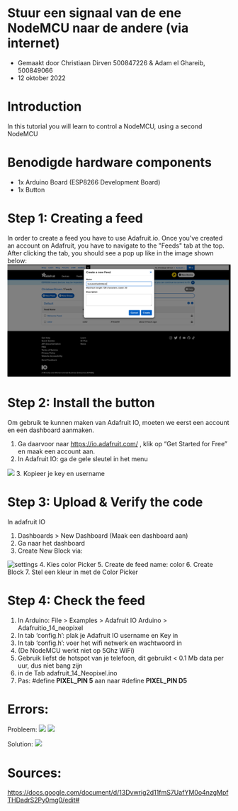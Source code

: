 # Stuur een signaal van de ene NodeMCU naar de andere (via internet)

- Gemaakt door Christiaan Dirven 500847226 & Adam el Ghareib, 500849066
- 12 oktober 2022

# Introduction

In this tutorial you will learn to control a NodeMCU, using a second NodeMCU

# Benodigde hardware components

- 1x Arduino Board (ESP8266 Development Board)
- 1x Button

# Step 1: Creating a feed

In order to create a feed you have to use Adafruit.io.
Once you've created an account on Adafruit, you have to navigate to the "Feeds" tab at the top.
After clicking the tab, you should see a pop up like in the image shown below:
<img src="/imagesiot/create_feed.png">

# Step 2: Install the button

Om gebruik te kunnen maken van Adafruit IO, moeten we eerst een account en een dashboard aanmaken. 

1. Ga daarvoor naar https://io.adafruit.com/ , klik op “Get Started for Free” en maak een account aan.  
2. In Adafruit IO: ga de gele sleutel in het menu
<img src="/images/ActivateKey.png">
3. Kopieer je key en username

# Step 3: Upload & Verify the code

In adafruit IO

1. Dashboards > New Dashboard (Maak een dashboard aan)
2. Ga naar het dashboard
3. Create New Block  via:
<img src="/images/Settings.png" width="375px" alt="settings">
4. Kies color Picker
5. Create de feed name: color
6. Create Block
7. Stel een kleur in met de Color Picker

# Step 4: Check the feed

1. In Arduino: File > Examples > Adafruit IO Arduino > Adafruitio_14_neopixel
2. In tab ‘config.h’: plak je Adafruit IO username en Key in
3. In tab ‘config.h’: voer het wifi netwerk en wachtwoord in 
4. (De NodeMCU werkt niet op 5Ghz WiFi)
5. Gebruik liefst de hotspot van je telefoon, dit gebruikt < 0.1 Mb data per uur, dus niet bang zijn
6. in de Tab adafruit_14_Neopixel.ino
7. Pas: #define **PIXEL_PIN 5** aan naar #define **PIXEL_PIN D5**

# Errors:

Probleem:
<img src="/images/Error1.png">
<img src="/images/Error2.jpeg">

Solution:
<img src="/kjhuimages/Error3.png">

# Sources:

https://docs.google.com/document/d/13Dvwrig2d11fmS7UafYM0o4nzgMpfTHDadrS2Py0mg0/edit#
